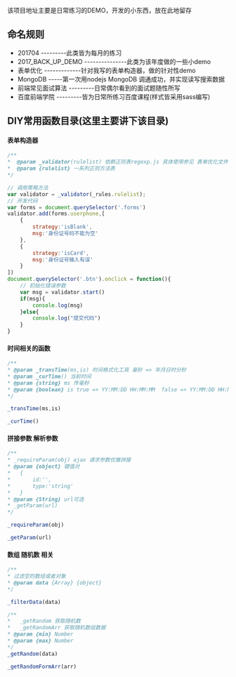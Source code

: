 该项目地址主要是日常练习的DEMO，开发的小东西，放在此地留存
## 命名规则
* 201704    ---------此类皆为每月的练习
* 2017_BACK_UP_DEMO ---------------此类为该年度做的一些小demo
* 表单优化 -------------针对我写的表单构造器，做的针对性demo
* MongoDB -----第一次用nodejs MongoDB 调通成功，并实现读写搜索数据
* 前端常见面试算法 ---------日常偶尔看到的面试题随性所写
* 百度前端学院    ---------皆为日常所练习百度课程(样式皆采用sass编写)

## DIY常用函数目录(这里主要讲下该目录)
#### 表单构造器
```js
/**
*  @param _validator(rulelist) 依赖正则表regexp.js 具体使用参见 表单优化文件
*  @param {rulelist} 一系列正则方法表
*/

// 调用策略方法
var validator = _validator(_rules.rulelist);
// 开发代码
var forms = document.querySelector('.forms')
validator.add(forms.userphone,[
    {
        strategy:'isBlank',
        msg:'身份证号码不能为空'
    },
    {
        strategy:'isCard',
        msg:'身份证号输入有误'
    }
])
document.querySelector('.btn').onclick = function(){
    // 初始化错误参数
    var msg = validator.start()
    if(msg){
        console.log(msg)
    }else{
        console.log("提交代码")
    }
}
```
#### 时间相关的函数
```js
/**
* @param _transTime(ms,is) 时间格式化工具 毫秒 => 年月日时分秒
* @param _curTime() 当前时间
* @param {string} ms 传毫秒
* @param {boolean} is true => YY:MM:DD HH:MM:MM  false => YY:MM:DD HH:MM
*/

_transTime(ms,is)

_curTime()


```

#### 拼接参数 解析参数
```js
/**
* _requireParam(obj) ajax 请求参数优雅拼接
* @param {object} 键值对
*   {
*       id:'',
*       type:'string'
*   }
* @param {String} url可选
* _getParam(url)
*/

_requireParam(obj)

_getParam(url)
```

#### 数组 随机数 相关
```js
/**
* 过滤空的数组或者对象
* @param data {Array} {object}
*/

_filterData(data)

/**
*   _getRandom 获取随机数
*   _getRandomArr 获取随机数组数据
* @param {min} Number
* @param {max} Number
*/
_getRandom(data)

_getRandomFormArr(arr)
```
